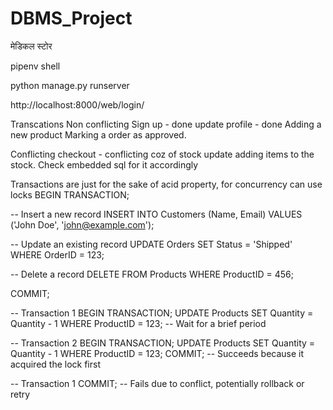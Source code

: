 # DBMS_Project
मेडिकल स्टोर

pipenv shell

python manage.py runserver

http://localhost:8000/web/login/

Transcations
Non conflicting
Sign up - done
update profile - done
Adding a new product
Marking a order as approved.

Conflicting
checkout - conflicting coz of stock update
adding items to the stock.
Check embedded sql for it accordingly


Transactions are just for the sake of acid property, for concurrency can use locks
BEGIN TRANSACTION;

-- Insert a new record
INSERT INTO Customers (Name, Email) VALUES ('John Doe', 'john@example.com');

-- Update an existing record
UPDATE Orders SET Status = 'Shipped' WHERE OrderID = 123;

-- Delete a record
DELETE FROM Products WHERE ProductID = 456;

COMMIT;

-- Transaction 1
BEGIN TRANSACTION;
UPDATE Products SET Quantity = Quantity - 1 WHERE ProductID = 123;
-- Wait for a brief period

-- Transaction 2
BEGIN TRANSACTION;
UPDATE Products SET Quantity = Quantity - 1 WHERE ProductID = 123;
COMMIT; -- Succeeds because it acquired the lock first

-- Transaction 1
COMMIT; -- Fails due to conflict, potentially rollback or retry

